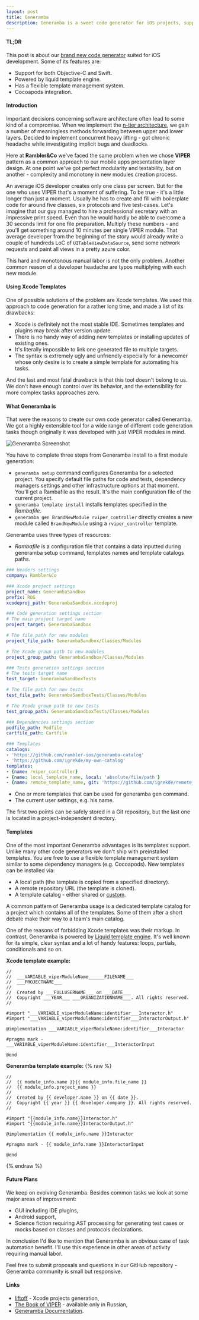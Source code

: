 ```yaml
---
layout: post
title: Generamba
description: Generamba is a sweet code generator for iOS projects, supports Objective-C and Swift
---
```


#### TL;DR

This post is about our [brand new code generator](https://github.com/rambler-ios/Generamba) suited for iOS development. Some of its features are:

- Support for both Objective-C and Swift.
- Powered by liquid template engine.
- Has a flexible template management system.
- Cocoapods integration.

<!--more-->

#### Introduction

Important decisions concerning software architecture often lead to some kind of a compromise. When we implement the [n-tier architecture](https://en.wikipedia.org/wiki/Multitier_architecture), we gain a number of meaningless methods forwarding between upper and lower layers. Decided to implement concurrent heavy lifting - got chronic headache while investigating implicit bugs and deadlocks.

Here at **Rambler&Co** we've faced the same problem when we chose **VIPER** pattern as a common approach to our mobile apps presentation layer design. At one point we've got perfect modularity and testability, but on another - complexity and monotony in new modules creation process.

An average iOS developer creates only one class per screen. But for the one who uses VIPER that's a moment of suffering. To be true - it's a little longer than just a moment. Usually he has to create and fill with boilerplate code for around five classes, six protocols and five test-cases. Let's imagine that our guy managed to hire a professional secretary with an impressive print speed. Even than he would hardly be able to overcome a 30 seconds limit for one file preparation. Multiply these numbers - and you'll get something around 10 minutes per single VIPER module. That average developer from the beginning of the story would already write a couple of hundreds LoC of `UITableViewDataSource`, send some network requests and paint all views in a pretty azure color.

This hard and monotonous manual labor is not the only problem. Another common reason of a developer headache are typos multiplying with each new module.

#### Using Xcode Templates

One of possible solutions of the problem are Xcode templates. We used this approach to code generation for a rather long time, and made a list of its drawbacks:

- Xcode is definitely not the most stable IDE. Sometimes templates and plugins may break after version update.
- There is no handy way of adding new templates or installing updates of existing ones.
- It's literally impossible to link one generated file to multiple targets.
- The syntax is extremely ugly and unfriendly especially for a newcomer whose only desire is to create a simple template for automating his tasks.

And the last and most fatal drawback is that this tool doesn't belong to us. We don't have enough control over its behavior, and the extensibility for more complex tasks approaches zero.

#### What Generamba is

That were the reasons to create our own code generator called Generamba. We got a highly extensible tool for a wide range of different code generation tasks though originally it was developed with just VIPER modules in mind.

![Generamba Screenshot](/public/img/posts/generamba.jpg)

You have to complete three steps from Generamba install to a first module generation:

- `generamba setup` command configures Generamba for a selected project. You specify default file paths for code and tests, dependency managers settings and other infrastructure options at that moment. You'll get a Rambafile as the result. It's the main configuration file of the current project.
- `generamba template install` installs templates specified in the *Rambafile*.
- `generamba gen BrandNewModule rviper_controller` directly creates a new module called `BrandNewModule` using a `rviper_controller` template.

Generamba uses three types of resources:

- *Rambafile* is a configuration file that contains a data inputted during generamba setup command, templates names and template catalogs paths.

```yml
### Headers settings
company: Rambler&Co

### Xcode project settings
project_name: GenerambaSandbox
prefix: RDS
xcodeproj_path: GenerambaSandbox.xcodeproj

### Code generation settings section
# The main project target name
project_target: GenerambaSandbox

# The file path for new modules
project_file_path: GenerambaSandbox/Classes/Modules

# The Xcode group path to new modules
project_group_path: GenerambaSandbox/Classes/Modules

### Tests generation settings section
# The tests target name
test_target: GenerambaSandboxTests

# The file path for new tests
test_file_path: GenerambaSandboxTests/Classes/Modules

# The Xcode group path to new tests
test_group_path: GenerambaSandboxTests/Classes/Modules

### Dependencies settings section
podfile_path: Podfile
cartfile_path: Cartfile

### Templates
catalogs:
- 'https://github.com/rambler-ios/generamba-catalog'
- 'https://github.com/igrekde/my-own-catalog'
templates:
- {name: rviper_controller}
- {name: local_template_name, local: 'absolute/file/path'}
- {name: remote_template_name, git: 'https://github.com/igrekde/remote_template'}
```

- One or more templates that can be used for generamba gen command.
- The current user settings, e.g. his name.

The first two points can be safely stored in a Git repository, but the last one is located in a project-independent directory.

#### Templates

One of the most important Generamba advantages is its templates support. Unlike many other code generators we don't ship with preinstalled templates. You are free to use a flexible template management system similar to some dependency managers (e.g. Cocoapods). New templates can be installed via:

- A local path (the template is copied from a specified directory).
- A remote repository URL (the template is cloned).
- A template catalog - either shared or [custom](https://github.com/rambler-ios/generamba-catalog).

A common pattern of Generamba usage is a dedicated template catalog for a project which contains all of the templates. Some of them after a short debate make their way to a team's main catalog.

One of the reasons of forbidding Xcode templates was their markup. In contrast, Generamba is powered by [Liquid template engine](https://github.com/Shopify/liquid). It's well known for its simple, clear syntax and a lot of handy features: loops, partials, conditionals and so on.

**Xcode template example:**

```objc
//
//  ___VARIABLE_viperModuleName______FILENAME___
//  ___PROJECTNAME___
// 
//  Created by ___FULLUSERNAME___ on ___DATE___
//  Copyright ___YEAR___ ___ORGANIZATIONNAME___. All rights reserved.
//

#import "___VARIABLE_viperModuleName:identifier___Interactor.h"
#import "___VARIABLE_viperModuleName:identifier___InteractorOutput.h"

@implementation ___VARIABLE_viperModuleName:identifier___Interactor

#pragma mark - ___VARIABLE_viperModuleName:identifier___InteractorInput

@end
```

**Generamba template example:**
{% raw %}
```objc
//
//  {{ module_info.name }}{{ module_info.file_name }}
//  {{ module_info.project_name }}
//
//  Created by {{ developer.name }} on {{ date }}.
//  Copyright {{ year }} {{ developer.company }}. All rights reserved.
//

#import "{{module_info.name}}Interactor.h"
#import "{{module_info.name}}InteractorOutput.h"

@implementation {{ module_info.name }}Interactor

#pragma mark - {{ module_info.name }}InteractorInput

@end
```
{% endraw %}
#### Future Plans

We keep on evolving Generamba. Besides common tasks we look at some major areas of improvement:

- GUI including IDE plugins,
- Android support,
- Science fiction requiring AST processing for generating test cases or mocks based on classes and protocols declarations.

In conclusion I'd like to mention that Generamba is an obvious case of task automation benefit. I'll use this experience in other areas of activity requiring manual labor.

Feel free to submit proposals and questions in our GitHub repository - Generamba community is small but responsive.

#### Links

- [liftoff](https://github.com/thoughtbot/liftoff) - Xcode projects generation,
- [The Book of VIPER](https://github.com/rambler-ios/The-Book-of-VIPER) - available only in Russian,
- [Generamba Documentation](https://github.com/rambler-ios/Generamba/wiki).